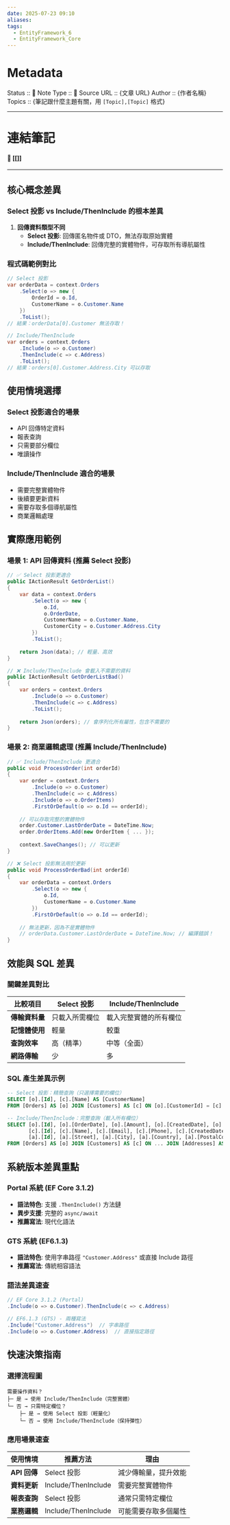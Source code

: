 ```yaml
---
date: 2025-07-23 09:10
aliases: 
tags:
  - EntityFramework_6
  - EntityFramework_Core
---
```

# Metadata
Status :: 🌱
Note Type :: 📰
Source URL :: {文章 URL}
Author :: {作者名稱}
Topics :: {筆記跟什麼主題有關，用 `[Topic],[Topic]` 格式}

---
# 連結筆記
#### 📑 [[]]

---
## 核心概念差異

### Select 投影 vs Include/ThenInclude 的根本差異

1. **回傳資料類型不同**
    - **Select 投影**: 回傳匿名物件或 DTO，無法存取原始實體
    - **Include/ThenInclude**: 回傳完整的實體物件，可存取所有導航屬性

### 程式碼範例對比

```csharp
// Select 投影
var orderData = context.Orders
    .Select(o => new {
        OrderId = o.Id,
        CustomerName = o.Customer.Name
    })
    .ToList();
// 結果：orderData[0].Customer 無法存取！

// Include/ThenInclude
var orders = context.Orders
    .Include(o => o.Customer)
    .ThenInclude(c => c.Address)
    .ToList();
// 結果：orders[0].Customer.Address.City 可以存取
```

## 使用情境選擇

### Select 投影適合的場景

- API 回傳特定資料
- 報表查詢
- 只需要部分欄位
- 唯讀操作

### Include/ThenInclude 適合的場景

- 需要完整實體物件
- 後續要更新資料
- 需要存取多個導航屬性
- 商業邏輯處理

## 實際應用範例

### 場景 1: API 回傳資料 (推薦 Select 投影)

```csharp
// ✅ Select 投影更適合
public IActionResult GetOrderList()
{
    var data = context.Orders
        .Select(o => new {
            o.Id,
            o.OrderDate,
            CustomerName = o.Customer.Name,
            CustomerCity = o.Customer.Address.City
        })
        .ToList();
    
    return Json(data); // 輕量、高效
}

// ❌ Include/ThenInclude 會載入不需要的資料
public IActionResult GetOrderListBad()
{
    var orders = context.Orders
        .Include(o => o.Customer)
        .ThenInclude(c => c.Address)
        .ToList();
    
    return Json(orders); // 會序列化所有屬性，包含不需要的
}
```

### 場景 2: 商業邏輯處理 (推薦 Include/ThenInclude)

```csharp
// ✅ Include/ThenInclude 更適合
public void ProcessOrder(int orderId)
{
    var order = context.Orders
        .Include(o => o.Customer)
        .ThenInclude(c => c.Address)
        .Include(o => o.OrderItems)
        .FirstOrDefault(o => o.Id == orderId);
    
    // 可以存取完整的實體物件
    order.Customer.LastOrderDate = DateTime.Now;
    order.OrderItems.Add(new OrderItem { ... });
    
    context.SaveChanges(); // 可以更新
}

// ❌ Select 投影無法用於更新
public void ProcessOrderBad(int orderId)
{
    var orderData = context.Orders
        .Select(o => new {
            o.Id,
            CustomerName = o.Customer.Name
        })
        .FirstOrDefault(o => o.Id == orderId);
    
    // 無法更新，因為不是實體物件
    // orderData.Customer.LastOrderDate = DateTime.Now; // 編譯錯誤！
}
```

## 效能與 SQL 差異

### 關鍵差異對比

|比較項目|Select 投影|Include/ThenInclude|
|---|---|---|
|**傳輸資料量**|只載入所需欄位|載入完整實體的所有欄位|
|**記憶體使用**|輕量|較重|
|**查詢效率**|高（精準）|中等（全面）|
|**網路傳輸**|少|多|

### SQL 產生差異示例

```sql
-- Select 投影：精簡查詢（只選擇需要的欄位）
SELECT [o].[Id], [c].[Name] AS [CustomerName]
FROM [Orders] AS [o] JOIN [Customers] AS [c] ON [o].[CustomerId] = [c].[Id]

-- Include/ThenInclude：完整查詢（載入所有欄位）
SELECT [o].[Id], [o].[OrderDate], [o].[Amount], [o].[CreatedDate], [o].[UpdatedDate],
       [c].[Id], [c].[Name], [c].[Email], [c].[Phone], [c].[CreatedDate], [c].[UpdatedDate],
       [a].[Id], [a].[Street], [a].[City], [a].[Country], [a].[PostalCode]
FROM [Orders] AS [o] JOIN [Customers] AS [c] ON ... JOIN [Addresses] AS [a] ON ...
```

## 系統版本差異重點

### Portal 系統 (EF Core 3.1.2)

- **語法特色**: 支援 `.ThenInclude()` 方法鏈
- **異步支援**: 完整的 `async/await`
- **推薦寫法**: 現代化語法

### GTS 系統 (EF6.1.3)

- **語法特色**: 使用字串路徑 `"Customer.Address"` 或直接 Include 路徑
- **推薦寫法**: 傳統相容語法

### 語法差異速查

```csharp
// EF Core 3.1.2 (Portal)
.Include(o => o.Customer).ThenInclude(c => c.Address)

// EF6.1.3 (GTS) - 兩種寫法
.Include("Customer.Address")  // 字串路徑
.Include(o => o.Customer.Address)  // 直接指定路徑
```

## 快速決策指南

### 選擇流程圖

```
需要操作資料？
├─ 是 → 使用 Include/ThenInclude（完整實體）
└─ 否 → 只需特定欄位？
    ├─ 是 → 使用 Select 投影（輕量化）
    └─ 否 → 使用 Include/ThenInclude（保持彈性）
```

### 應用場景速查

| 使用情境       | 推薦方法                | 理由         |
| ---------- | ------------------- | ---------- |
| **API 回傳** | Select 投影           | 減少傳輸量，提升效能 |
| **資料更新**   | Include/ThenInclude | 需要完整實體物件   |
| **報表查詢**   | Select 投影           | 通常只需特定欄位   |
| **業務邏輯**   | Include/ThenInclude | 可能需要存取多個屬性 |
